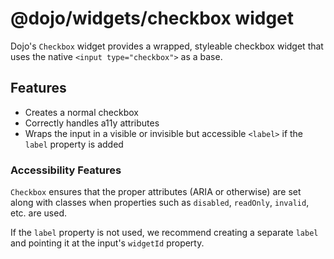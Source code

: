 # @dojo/widgets/checkbox widget

Dojo's `Checkbox` widget provides a wrapped, styleable checkbox widget that uses the native `<input type="checkbox">` as a base.


## Features

- Creates a normal checkbox
- Correctly handles a11y attributes
- Wraps the input in a visible or invisible but accessible `<label>` if the `label` property is added

### Accessibility Features

`Checkbox` ensures that the proper attributes (ARIA or otherwise) are set along with classes when properties such as `disabled`, `readOnly`, `invalid`, etc. are used.

If the `label` property is not used, we recommend creating a separate `label` and pointing it at the input's `widgetId` property.
